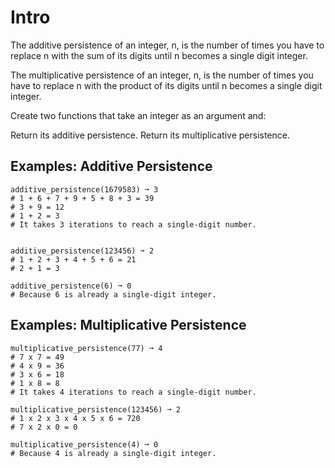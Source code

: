 # Intro
The additive persistence of an integer, n, is the number of times you have to replace n with the sum of its digits until n becomes a single digit integer.

The multiplicative persistence of an integer, n, is the number of times you have to replace n with the product of its digits until n becomes a single digit integer.

Create two functions that take an integer as an argument and:

Return its additive persistence.
Return its multiplicative persistence.

## Examples: Additive Persistence
```
additive_persistence(1679583) ➞ 3
# 1 + 6 + 7 + 9 + 5 + 8 + 3 = 39
# 3 + 9 = 12
# 1 + 2 = 3
# It takes 3 iterations to reach a single-digit number.
```
```

additive_persistence(123456) ➞ 2
# 1 + 2 + 3 + 4 + 5 + 6 = 21
# 2 + 1 = 3
```

```
additive_persistence(6) ➞ 0
# Because 6 is already a single-digit integer.
```

## Examples: Multiplicative Persistence
```
multiplicative_persistence(77) ➞ 4
# 7 x 7 = 49
# 4 x 9 = 36
# 3 x 6 = 18
# 1 x 8 = 8
# It takes 4 iterations to reach a single-digit number.
```

```
multiplicative_persistence(123456) ➞ 2
# 1 x 2 x 3 x 4 x 5 x 6 = 720
# 7 x 2 x 0 = 0
```

```
multiplicative_persistence(4) ➞ 0
# Because 4 is already a single-digit integer.
```
